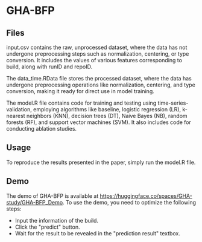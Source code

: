 # GHA-BFP

## Files
input.csv contains the raw, unprocessed dataset, where the data has not undergone preprocessing steps such as normalization, centering, or type conversion. It includes the values of various features corresponding to build, along with runID and repoID.

The data_time.RData file stores the processed dataset, where the data has undergone preprocessing operations like normalization, centering, and type conversion, making it ready for direct use in model training.

The model.R file contains code for training and testing using time-series-validation, employing algorithms like baseline, logistic regression (LR), k-nearest neighbors (KNN), decision trees (DT), Naive Bayes (NB), random forests (RF), and support vector machines (SVM). It also includes code for conducting ablation studies.

## Usage
To reproduce the results presented in the paper, simply run the model.R file.

## Demo
The demo of GHA-BFP is available at https://huggingface.co/spaces/GHA-study/GHA-BFP_Demo. To use the demo, you need to optimize the following steps:
- Input the information of the build.
- Click the "predict" button.
- Wait for the result to be revealed in the "prediction result" textbox.
